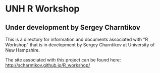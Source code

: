 # UNH R Workshop

## Under development by Sergey Charntikov

This is a directory for information and documents associated with "R Workshop" that is in development by Sergey Charntikov at University of New Hampshire.  

The site associated with this project can be found here: http://scharntikov.github.io/R_workshop/
